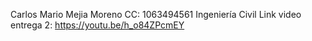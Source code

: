 Carlos Mario Mejia Moreno
CC: 1063494561
Ingeniería Civil
Link video entrega 2: https://youtu.be/h_o84ZPcmEY
